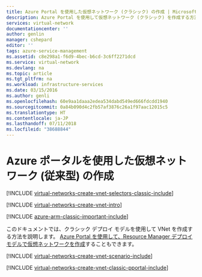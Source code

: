 ```yaml
---
title: Azure Portal を使用した仮想ネットワーク (クラシック) の作成 | Microsoft Docs
description: Azure Portal を使用して仮想ネットワーク (クラシック) を作成する方法を説明します。
services: virtual-network
documentationcenter: ''
author: genlin
manager: cshepard
editor: ''
tags: azure-service-management
ms.assetid: c8e298a1-f6d9-4bec-b6cd-3c6ff2271dcd
ms.service: virtual-network
ms.devlang: na
ms.topic: article
ms.tgt_pltfrm: na
ms.workload: infrastructure-services
ms.date: 03/15/2016
ms.author: genli
ms.openlocfilehash: 60e9aa1daaa2edea534dabd549ed666fdcdd1940
ms.sourcegitcommit: 0a84b090d4c2fb57af3876c26a1f97aac12015c5
ms.translationtype: HT
ms.contentlocale: ja-JP
ms.lasthandoff: 07/11/2018
ms.locfileid: "38688844"
---
```

# <a name="create-a-virtual-network-classic-by-using-the-azure-portal"></a>Azure ポータルを使用した仮想ネットワーク (従来型) の作成
[!INCLUDE [virtual-networks-create-vnet-selectors-classic-include](../../includes/virtual-networks-create-vnet-selectors-classic-include.md)]

[!INCLUDE [virtual-networks-create-vnet-intro](../../includes/virtual-networks-create-vnet-intro-include.md)]

[!INCLUDE [azure-arm-classic-important-include](../../includes/azure-arm-classic-important-include.md)]

このドキュメントでは、クラシック デプロイ モデルを使用して VNet を作成する方法を説明します。 [Azure Portal を使用して、Resource Manager デプロイ モデルで仮想ネットワークを作成](quick-create-portal.md)することもできます。

[!INCLUDE [virtual-networks-create-vnet-scenario-include](../../includes/virtual-networks-create-vnet-scenario-include.md)]

[!INCLUDE [virtual-networks-create-vnet-classic-pportal-include](../../includes/virtual-networks-create-vnet-classic-pportal-include.md)]

